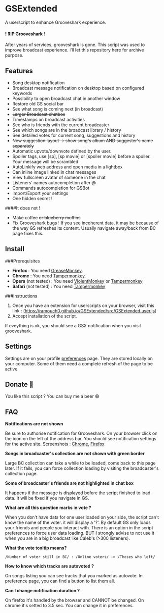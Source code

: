 GSExtended
==========

A userscript to enhance Grooveshark experience.

#### ! RIP Grooveshark !
After years of services, grooveshark is gone. 
This script was used to improve broadcast experience.
I'll let this repository here for archive purpose.

Features
---------

* Song desktop notification
* Broadcast message notification on desktop based on configured keywords
* Possibility to open broadcast chat in another window
* Restore old GS social bar
* See what song is coming next (in broadcast)
* ~~Larger Broadcast chatbox~~
* Timestamps on broadcast activities
* See who is friends with the current broadcaster
* See which songs are in the broadcast library / history
* See detailed votes for current song, suggestions and history
* ~~New suggestion layout -> show song's album AND suggester's name separately~~
* Automatic upvote/downvote defined by the user.
* Spoiler tags, use [sp], [sp movie] or [spoiler movie] before a spoiler. Your message will be scrambled
* AutoLinkify web address and open media in a lightbox
* Can inline image linked in chat messages
* View fullscreen avatar of someone in the chat
* Listeners' names autocompletion after @
* Commands autocompletion for GSBot
* Import/Export your settings
* One hidden secret !


####It does not !
* Make coffee ~~or blueberry muffins~~
* Fix Grooveshark bugs ! If you see incoherent data, it may be because of the way GS refreshes its content. 
	Usually navigate away/back from BC page fixes this.

Install
-------

###Prerequisites

- **Firefox** : You need [GreaseMonkey](https://addons.mozilla.org/fr/firefox/addon/greasemonkey/). 
- **Chrome** :  You need [Tampermonkey](https://chrome.google.com/webstore/detail/tampermonkey/dhdgffkkebhmkfjojejmpbldmpobfkfo?hl=en).
- **Opera** (not tested) : You need [ViolentMonkey](http://addons.opera.com/en/extensions/details/violent-monkey) or [Tampermonkey](https://tampermonkey.net/index.php?ext=dhdg&browser=opera)
- **Safari** (not tested) : You need [Tampermonkey](https://tampermonkey.net/index.php?ext=dhdg&browser=safari)

###Instructions

1. Once you have an extension for userscripts on your browser, visit this link : (https://ramouch0.github.io/GSExtended/src/GSExtended.user.js)
2. Accept installation of the script.

If eveything is ok, you should see a GSX notification when you visit grooveshark.


Settings
---------

Settings are on your profile [preferences](http://grooveshark.com/#!/settings/preferences) page. 
They are stored locally on your computer.
Some of them need a complete refresh of the page to be active.

Donate :beer:
------
You like this script ? You can buy me a beer :smile:

FAQ
----
**Notifications are not shown**

Be sure to authorise notification for Grooveshark. On your browser click on the icon on the left of the address bar. You should see notification settings for the active site. Screenshots : [Chrome](https://ramouch0.github.io/GSExtended/images/chrome-notificationsettings.png), [Firefox](https://ramouch0.github.io/GSExtended/images/firefox-notificationsettings.png)

**Songs in broadcaster's collection are not shown with green border**

Large BC collection can take a while to be loaded, come back to this page later. If it fails, you can force collection loading by visiting the broadcaster's collection page.

**Some of broadcaster's friends are not highlighted in chat box**

It happens if the message is displayed before the script finished to load data. It will be fixed if you navigate in GS.

**What are all this question marks in vote ?**

When you don't have data for one user loaded on your side, the script can't know the name of the voter. it will display a '?'. By default GS only loads your friends and people you interact with. There is an option in the script preferences to force user data loading. BUT I strongly advise to not use it when you are in a big broadcast like Caleb's (>300 listeners).

**What the vote tooltip means?**
```
/Number of voter still in BC/ : /Online voters/ -> /Thoses who left/
```

**How to know which tracks are autovoted ?**

On songs listing you can see tracks that you marked as autovote. In preference page, you can find a button to list them all.

**Can I change notification duration ?**

On firefox it's handled by the browser and CANNOT be changed. 
On chrome it's setted to 3.5 sec. You can change it in preferences.

